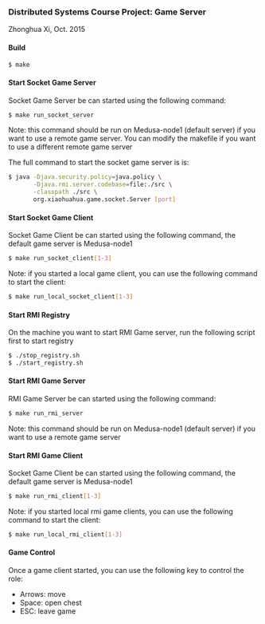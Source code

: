### Distributed Systems Course Project: Game Server
Zhonghua Xi, Oct. 2015

#### Build
```bash
$ make
```

#### Start Socket Game Server

Socket Game Server be can started using the following command:
```bash
$ make run_socket_server
```

Note: this command should be run on Medusa-node1 (default server) if you want to use a remote game server.
You can modify the makefile if you want to use a different remote game server

The full command to start the socket game server is is:
```bash
$ java -Djava.security.policy=java.policy \
       -Djava.rmi.server.codebase=file:./src \
       -classpath ./src \
       org.xiaohuahua.game.socket.Server [port]
```

#### Start Socket Game Client
Socket Game Client be can started using the following command, the default game server is Medusa-node1
```bash
$ make run_socket_client[1-3]
```

Note: if you started a local game client, you can use the following command to start the client:
```bash
$ make run_local_socket_client[1-3]
```

#### Start RMI Registry
On the machine you want to start RMI Game server, run the following script first to start registry 
```bash
$ ./stop_registry.sh
$ ./start_registry.sh
```

#### Start RMI Game Server

RMI Game Server be can started using the following command:
```bash
$ make run_rmi_server
```

Note: this command should be run on Medusa-node1 (default server) if you want to use a remote game server

#### Start RMI Game Client
Socket Game Client be can started using the following command, the default game server is Medusa-node1
```bash
$ make run_rmi_client[1-3]
```

Note: if you started local rmi game clients, you can use the following command to start the client:
```bash
$ make run_local_rmi_client[1-3]
```


#### Game Control
Once a game client started, you can use the following key to control the role:

* Arrows: move
* Space: open chest
* ESC: leave game